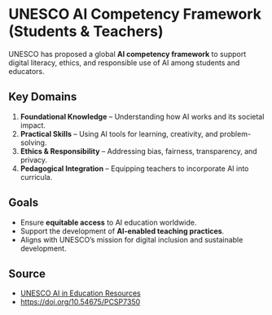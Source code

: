 # UNESCO AI Competency Framework (Students & Teachers)

UNESCO has proposed a global **AI competency framework** to support digital literacy, ethics, and responsible use of AI among students and educators.

## Key Domains
1. **Foundational Knowledge** – Understanding how AI works and its societal impact.
2. **Practical Skills** – Using AI tools for learning, creativity, and problem-solving.
3. **Ethics & Responsibility** – Addressing bias, fairness, transparency, and privacy.
4. **Pedagogical Integration** – Equipping teachers to incorporate AI into curricula.

## Goals
- Ensure **equitable access** to AI education worldwide.
- Support the development of **AI-enabled teaching practices**.
- Aligns with UNESCO’s mission for digital inclusion and sustainable development.

## Source
- [UNESCO AI in Education Resources](https://unesdoc.unesco.org/)
- https://doi.org/10.54675/PCSP7350

